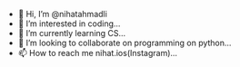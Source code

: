 - 👋 Hi, I’m @nihatahmadli
- 👀 I’m interested in coding...
- 🌱 I’m currently learning CS...
- 💞️ I’m looking to collaborate on  programming on python...
- 📫 How to reach me nihat.ios(Instagram)...

<!---
nihatahmadli/nihatahmadli is a ✨ special ✨ repository because its `README.md` (this file) appears on your GitHub profile.
You can click the Preview link to take a look at your changes.
--->
